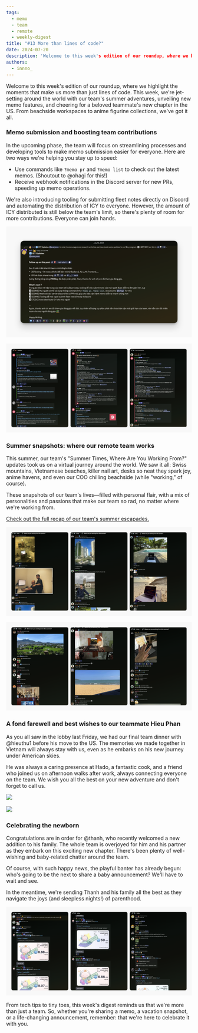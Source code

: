 ```yaml
---
tags:
  - memo
  - team
  - remote
  - weekly-digest
title: "#13 More than lines of code?"
date: 2024-07-20
description: 'Welcome to this week's edition of our roundup, where we highlight the moments that make us more than just lines of code. This week, we're jet-setting around the world with our team's summer adventures, introducing new memo features, cheering for a beloved teammate's new chapter in the US, and celebrating new born. From beachside workspaces to anime figurine collections, we've got it all.'
authors:
  - innno_
---
```


Welcome to this week's edition of our roundup, where we highlight the moments that make us more than just lines of code. This week, we're jet-setting around the world with our team's summer adventures, unveiling new memo features, and cheering for a beloved teammate's new chapter in the US. From beachside workspaces to anime figurine collections, we've got it all.

### Memo submission and boosting team contributions
In the upcoming phase, the team will focus on streamlining processes and developing tools to make memo submission easier for everyone. Here are two ways we're helping you stay up to speed:

- Use commands like `?memo pr` and `?memo list` to check out the latest memos. (Shoutout to @ohagi for this!)
- Receive webhook notifications in the Discord server for new PRs, speeding up memo operations.

We're also introducing tooling for submitting fleet notes directly on Discord and automating the distribution of ICY to everyone. However, the amount of ICY distributed is still below the team's limit, so there's plenty of room for more contributions. Everyone can join hands.

![](assets/13-more-than-lines-of-code-icy-updates.png)

![](assets/13-more-than-lines-of-code-memo.png)

### Summer snapshots: where our remote team works
This summer, our team's "Summer Times, Where Are You Working From?" updates took us on a virtual journey around the world. We saw it all: Swiss mountains, Vietnamese beaches, killer nail art, desks so neat they spark joy, anime havens, and even our COO chilling beachside (while "working," of course). 

These snapshots of our team's lives—filled with personal flair, with a mix of personalities and passions that make our team so rad, no matter where we're working from. 

[Check out the full recap of our team's summer escapades.](https://memo.d.foundation/updates/digest/12-where-are-you-working-from-this-summer/)

![](assets/13-more-than-lines-of-code-summer.png)

![](assets/13-more-than-lines-of-code-summer-moments.png)

### A fond farewell and best wishes to our teammate Hieu Phan
As you all saw in the lobby last Friday, we had our final team dinner with @hieuthu1 before his move to the US. The memories we made together in Vietnam will always stay with us, even as he embarks on his new journey under American skies. 

He was always a caring presence at Hado, a fantastic cook, and a friend who joined us on afternoon walks after work, always connecting everyone on the team. We wish you all the best on your new adventure and don't forget to call us.

![](assets/13-more-than-lines-of-code-farewell.png)

![](assets/13-more-than-lines-of-code-farewell.png)

### Celebrating the newborn
Congratulations are in order for @thanh, who recently welcomed a new addition to his family. The whole team is overjoyed for him and his partner as they embark on this exciting new chapter. There's been plenty of well-wishing and baby-related chatter around the team.  

Of course, with such happy news, the playful banter has already begun: who's going to be the next to share a baby announcement? We'll have to wait and see. 

In the meantime, we're sending Thanh and his family all the best as they navigate the joys (and sleepless nights!) of parenthood.

![](assets/13-more-than-line-code-new-born.png)

From tech tips to tiny toes, this week's digest reminds us that we're more than just a team. So, whether you're sharing a memo, a vacation snapshot, or a life-changing announcement, remember: that we're here to celebrate it with you.  